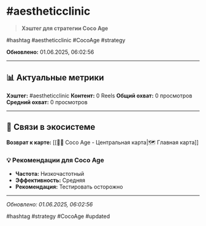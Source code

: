 # #aestheticclinic

> **Хэштег для стратегии Coco Age**

#hashtag #aestheticclinic #CocoAge #strategy

**Обновлено:** 01.06.2025, 06:02:56

---

## 📊 Актуальные метрики

**Хэштег:** #aestheticclinic
**Контент:** 0 Reels
**Общий охват:** 0 просмотров
**Средний охват:** 0 просмотров

---

## 🔗 Связи в экосистеме

**Возврат к карте:** [[🥥✨ Coco Age - Центральная карта|🗺️ Главная карта]]

### 💡 Рекомендации для Coco Age
- **Частота:** Низкочастотный
- **Эффективность:** Средняя
- **Рекомендация:** Тестировать осторожно

---

*Обновлено: 01.06.2025, 06:02:56*

#hashtag #strategy #CocoAge #updated